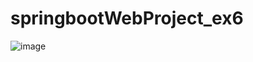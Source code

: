 # springbootWebProject_ex6

![image](https://user-images.githubusercontent.com/46955032/180594936-9be8c473-2f3e-4752-ac16-424dd153b51a.png)
